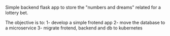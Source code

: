 Simple backend flask app to store the "numbers and dreams" related for a lottery bet. 

The objective is to:
1- develop a simple frotend app
2- move the database to a microservice
3- migrate frotend, backend and db to kubernetes
